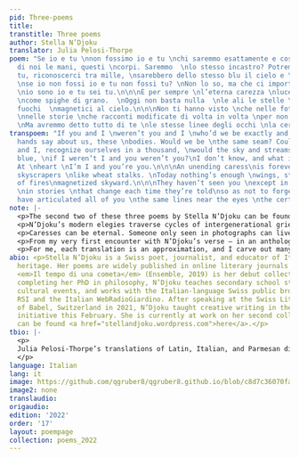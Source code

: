 ```yaml
---
pid: Three-poems
title: 
transtitle: Three poems
author: Stella N’Djoku
translator: Julia Pelosi-Thorpe
poem: "Se io e tu \nnon fossimo io e tu \nchi saremmo esattamente e cosa \ndirebbero
  di noi le mani, questi \ncorpi. Saremmo  \nlo stesso incastro? Potremmo, \nio e
  tu, riconoscerci tra mille, \nsarebbero dello stesso blu il cielo e \nle correnti,
  \nse io non fossi io e tu non fossi tu? \nNon lo so, ma che ci importa? In \nfondo
  \nio sono io e tu sei tu.\n\n\nÈ per sempre \nl’eterna carezza \nluce, grattacieli
  \ncome spighe di grano.  \nOggi non basta nulla  \nle ali le stelle \nl’agosto di
  fuochi  \nmagnetici al cielo.\n\n\nNon ti hanno visto \nche nelle foto a colori
  \nnelle storie \nche racconti modificate di volta in volta \nper non dimenticare.
  \nMa avremmo detto tutto di te \nle stesse linee degli occhi \nla certezza di esistere."
transpoem: "If you and I \nweren’t you and I \nwho’d we be exactly and what would\nour
  hands say about us, these \nbodies. Would we be \nthe same seam? Could we, \nyou
  and I, recognize ourselves in a thousand, \nwould the sky and streams be the  \nsame
  blue, \nif I weren’t I and you weren’t you?\nI don’t know, and what is it to us?
  At \nheart \nI’m I and you’re you.\n\n\nAn unending caress\nis forever \nlight,
  skyscrapers \nlike wheat stalks. \nToday nothing’s enough \nwings, stars,\nan August
  of fires\nmagnetized skyward.\n\n\nThey haven’t seen you \nexcept in color photos
  \nin stories \nthat change each time they’re told\nso as not to forget. \nBut we’d
  have articulated all of you \nthe same lines near the eyes \nthe certainty of existing."
note: |-
  <p>The second two of these three poems by Stella N’Djoku can be found in her debut collection <em>Il tempo di una cometa</em> (Edizioni Ensemble, 2019). The first poem forms part of the new book she is assembling.</p>
  <p>N’Djoku’s modern elegies traverse cycles of intergenerational grief and rebirth. In these three texts, her poetic speakers question their relationships with other humans as well as with the ever-changing seasons of the natural and animal worlds. Here, flux and stasis, memory and forgetfulness, life and death, entwine.</p>
  <p>Caresses can be eternal. Someone only seen in photographs can live on through being articulated. Our organs can be composed of shells and stars.</p>
  <p>From my very first encounter with N’Djoku’s verse — in an anthology of poems responding to the pandemic (<em>Dal sottovuoto: poesie assetate d’aria</em>, Samuele Editore, April 2020) — I was enchanted. In interpreting her beautiful, elusive rhythm, I hope to match N’Djoku’s movements as closely as I can while accepting their ultimate untranslatability. It is inspiring to watch my English reach a place of such elegance through correspondence with N’Djoku’s words.</p>
  <p>For me, each translation is an approximation, and I carve out many paths initially. I find it so difficult to then choose some above others. This is one of the reasons I engage in retranslations,  revisiting the same poems with different approaches over the years. I hope to retranslate these poems one day too.</p>
abio: <p>Stella N’Djoku is a Swiss poet, journalist, and educator of Italian and Congolese
  heritage. Her poems are widely published in online literary journals and anthologies.
  <em>Il tempo di una cometa</em> (Ensemble, 2019) is her debut collection. Currently
  completing her PhD in philosophy, N’Djoku teaches secondary school students, organizes
  cultural events, and works with the Italian-language Swiss public broadcasting organization
  RSI and the Italian WebRadioGiardino. After speaking at the Swiss Literary Festival
  of Babel, Switzerland in 2021, N’Djoku taught creative writing in the <em>L’altraLingua</em>
  initiative this February. She is currently at work on her second collection and
  can be found <a href="stellandjoku.wordpress.com">here</a>.</p>
tbio: |-
  <p>
  Julia Pelosi-Thorpe’s translations of Latin, Italian, and Parmesan dialect poetry appear in the <em>Journal of Italian Translation</em>, <em>Asymptote</em>, <em>Modern Poetry in Translation</em>, the <em>Poetry Review</em>, and more. She can be found <a href="jpelosithorpe.com">here</a>.
  </p>
language: Italian
lang: it
image: https://github.com/qgruber8/qgruber8.github.io/blob/c8d7c36070fa9dcb28962d1b8efeff9bf147637d/assets/images/images_22/n’djoku.jpg
image2: none
translaudio: 
origaudio: 
edition: '2022'
order: '17'
layout: poempage
collection: poems_2022
---
```

